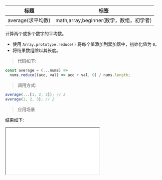 | 标题              | 标签                                    |
| ----------------- | --------------------------------------- |
| average(求平均数) | math,array,beginner(数学，数组，初学者) |

计算两个或多个数字的平均数。

- 使用 `Array.prototype.reduce()` 将每个值添加到累加器中，初始化值为 `0`。
- 将结果数组除以其长度。

> 代码如下:

```js
const average = (...nums) =>
  nums.reduce((acc, val) => acc + val, 0) / nums.length;
```

> 调用方式:

```js
average(...[1, 2, 3]); // 2
average(1, 2, 3); // 2
```

> 应用场景

<div class="code-editor" data-url="codes/javascript/html/average.html" data-language="html"></div>

结果如下:

<iframe src="codes/javascript/html/average.html"></iframe>
